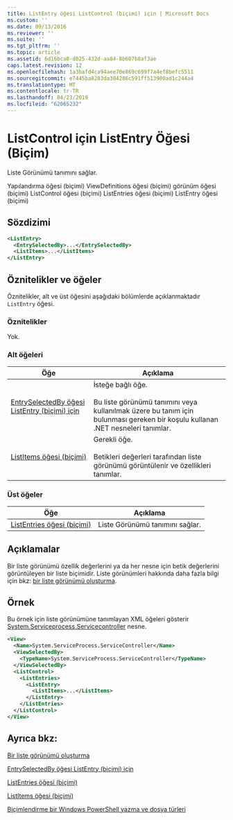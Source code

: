 ```yaml
---
title: ListEntry öğesi ListControl (biçimi) için | Microsoft Docs
ms.custom: ''
ms.date: 09/13/2016
ms.reviewer: ''
ms.suite: ''
ms.tgt_pltfrm: ''
ms.topic: article
ms.assetid: 6d16bca8-d025-432d-aa84-8b607b8af3ae
caps.latest.revision: 12
ms.openlocfilehash: 1a3bafd4ca94aee70e869c699f7a4ef8befc5511
ms.sourcegitcommit: e7445ba8203da304286c591ff513900ad1c244a4
ms.translationtype: MT
ms.contentlocale: tr-TR
ms.lasthandoff: 04/23/2019
ms.locfileid: "62065232"
---
```

# <a name="listentry-element-for-listcontrol-format"></a>ListControl için ListEntry Öğesi (Biçim)

Liste Görünümü tanımını sağlar.

Yapılandırma öğesi (biçimi) ViewDefinitions öğesi (biçimi) görünüm öğesi (biçimi) ListControl öğesi (biçimi) ListEntries öğesi (biçimi) ListEntry öğesi (biçimi)

## <a name="syntax"></a>Sözdizimi

```xml
<ListEntry>
  <EntrySelectedBy>...</EntrySelectedBy>
  <ListItems>...</ListItems>
</ListEntry>
```

## <a name="attributes-and-elements"></a>Öznitelikler ve öğeler

Öznitelikler, alt ve üst öğesini aşağıdaki bölümlerde açıklanmaktadır `ListEntry` öğesi.

### <a name="attributes"></a>Öznitelikler

Yok.

### <a name="child-elements"></a>Alt öğeleri

|Öğe|Açıklama|
|-------------|-----------------|
|[EntrySelectedBy öğesi ListEntry (biçimi) için](./entryselectedby-element-for-listentry-for-listcontrol-format.md)|İsteğe bağlı öğe.<br /><br /> Bu liste görünümü tanımını veya kullanılmak üzere bu tanım için bulunması gereken bir koşulu kullanan .NET nesneleri tanımlar.|
|[ListItems öğesi (biçimi)](./listitems-element-for-listentry-for-listcontrol-format.md)|Gerekli öğe.<br /><br /> Betikleri değerleri tarafından liste görünümü görüntülenir ve özellikleri tanımlar.|

### <a name="parent-elements"></a>Üst öğeler

|Öğe|Açıklama|
|-------------|-----------------|
|[ListEntries öğesi (biçimi)](./listentries-element-for-listcontrol-format.md)|Liste Görünümü tanımını sağlar.|

## <a name="remarks"></a>Açıklamalar

Bir liste görünümü özellik değerlerini ya da her nesne için betik değerlerini görüntüleyen bir liste biçimidir. Liste görünümleri hakkında daha fazla bilgi için bkz: [bir liste görünümü oluşturma](./creating-a-list-view.md).

## <a name="example"></a>Örnek

Bu örnek için liste görünümüne tanımlayan XML öğeleri gösterir [System.Serviceprocess.Servicecontroller](/dotnet/api/System.ServiceProcess.ServiceController) nesne.

```xml
<View>
  <Name>System.ServiceProcess.ServiceController</Name>
  <ViewSelectedBy>
    <TypeName>System.ServiceProcess.ServiceController</TypeName>
  </ViewSelectedBy>
  <ListControl>
    <ListEntries>
      <ListEntry>
        <ListItems>...</ListItems>
      </ListEntry>
    </ListEntries>
  </ListControl>
</View>
```

## <a name="see-also"></a>Ayrıca bkz:

[Bir liste görünümü oluşturma](./creating-a-list-view.md)

[EntrySelectedBy öğesi ListEntry (biçimi) için](./entryselectedby-element-for-listentry-for-listcontrol-format.md)

[ListEntries öğesi (biçimi)](./listentries-element-for-listcontrol-format.md)

[ListItems öğesi (biçimi)](./listitems-element-for-listentry-for-listcontrol-format.md)

[Biçimlendirme bir Windows PowerShell yazma ve dosya türleri](./writing-a-powershell-formatting-file.md)
